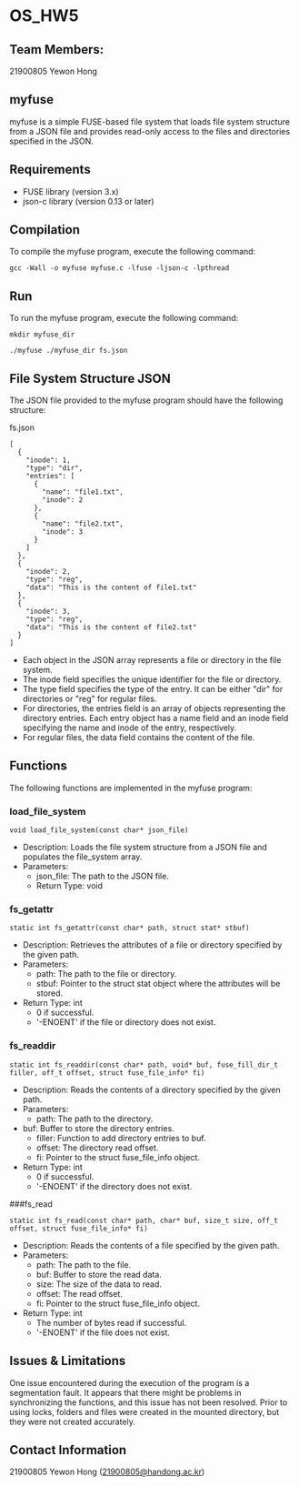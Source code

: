 # OS_HW5

## Team Members:
21900805 Yewon Hong

## myfuse

myfuse is a simple FUSE-based file system that loads file system structure from a JSON file and provides read-only access to the files and directories specified in the JSON.

## Requirements

- FUSE library (version 3.x)
- json-c library (version 0.13 or later)

## Compilation

To compile the myfuse program, execute the following command:

```
gcc -Wall -o myfuse myfuse.c -lfuse -ljson-c -lpthread
```

## Run

To run the myfuse program, execute the following command:

```
mkdir myfuse_dir

./myfuse ./myfuse_dir fs.json
```

## File System Structure JSON
The JSON file provided to the myfuse program should have the following structure:

fs.json
```
[
  {
    "inode": 1,
    "type": "dir",
    "entries": [
      {
        "name": "file1.txt",
        "inode": 2
      },
      {
        "name": "file2.txt",
        "inode": 3
      }
    ]
  },
  {
    "inode": 2,
    "type": "reg",
    "data": "This is the content of file1.txt"
  },
  {
    "inode": 3,
    "type": "reg",
    "data": "This is the content of file2.txt"
  }
]
```
- Each object in the JSON array represents a file or directory in the file system.
- The inode field specifies the unique identifier for the file or directory.
- The type field specifies the type of the entry. It can be either "dir" for directories or "reg" for regular files.
- For directories, the entries field is an array of objects representing the directory entries. Each entry object has a name field and an inode field specifying the name and inode of the entry, respectively.
- For regular files, the data field contains the content of the file.

## Functions
The following functions are implemented in the myfuse program:

### load_file_system
```
void load_file_system(const char* json_file)
```

- Description: Loads the file system structure from a JSON file and populates the file_system array.
- Parameters:
  - json_file: The path to the JSON file.
  - Return Type: void

### fs_getattr

```
static int fs_getattr(const char* path, struct stat* stbuf)
```

- Description: Retrieves the attributes of a file or directory specified by the given path.
- Parameters:
  - path: The path to the file or directory.
  - stbuf: Pointer to the struct stat object where the attributes will be stored.
- Return Type: int
  - 0 if successful.
  - '-ENOENT' if the file or directory does not exist.

### fs_readdir

```
static int fs_readdir(const char* path, void* buf, fuse_fill_dir_t filler, off_t offset, struct fuse_file_info* fi)
```

- Description: Reads the contents of a directory specified by the given path.
- Parameters:
  - path: The path to the directory.
- buf: Buffer to store the directory entries.
  - filler: Function to add directory entries to buf.
  - offset: The directory read offset.
  - fi: Pointer to the struct fuse_file_info object.
- Return Type: int
  - 0 if successful.
  - '-ENOENT' if the directory does not exist.

###fs_read

```
static int fs_read(const char* path, char* buf, size_t size, off_t offset, struct fuse_file_info* fi)
```

- Description: Reads the contents of a file specified by the given path.
- Parameters:
  - path: The path to the file.
  - buf: Buffer to store the read data.
  - size: The size of the data to read.
  - offset: The read offset.
  - fi: Pointer to the struct fuse_file_info object.
- Return Type: int
  - The number of bytes read if successful.
  - '-ENOENT' if the file does not exist.

## Issues & Limitations
One issue encountered during the execution of the program is a segmentation fault. It appears that there might be problems in synchronizing the functions, and this issue has not been resolved. Prior to using locks, folders and files were created in the mounted directory, but they were not created accurately.

## Contact Information
21900805 Yewon Hong (21900805@handong.ac.kr)
